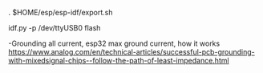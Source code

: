 . $HOME/esp/esp-idf/export.sh

idf.py -p /dev/ttyUSB0 flash

-Grounding all current, esp32 max ground current, how it works
https://www.analog.com/en/technical-articles/successful-pcb-grounding-with-mixedsignal-chips--follow-the-path-of-least-impedance.html